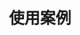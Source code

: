 ---
title: 使用案例
description: 有许多公司，个人和开源组织使用此程序。下面列出了其中一些。
template: team

members:
  - name: DataCap 开发者
    type: Creator
    description: DataCap 是数据转换、集成和可视化的集成软件。支持多种数据源，文件类型，大数据相关数据库，关系型数据库，NoSQL 数据库等。通过软件可以实现管理多种数据源，对该源下的数据进行各种操作转换，制作数据图表，监控数据源等各种功能。
    url: https://datacap.devlive.org
    avatar: https://datacap.devlive.org/assets/logo.png
  - name: Devlive 社区
    type: Creator
    description: 专注于开源项目的社区，在这里您可以发现最新、最伟大的开源项目并参与其中，共同促进开源生态的繁荣与发展。
    url: https://comm0unity.devlive.org
    avatar: https://community.devlive.org/assets/logo-yyckheev.png
  - name: qianmoQ
    type: Individual
    description: 热爱开源项目的源代码贡献者。
    url: https://github.com/qianmoq
    avatar: https://avatars.githubusercontent.com/u/20521442?v=4
  - name: Stacey1018
    type: Individual
    description: 我可以在雨中度过。我可以自己再次站起来。
    url: https://github.com/Stacey1018
    avatar: https://avatars.githubusercontent.com/u/20924820?v=4
  - name: 映客直播
    type: Enterprise
    description: 映客直播，移动端直播平台。
    url: https://inke.cn/
    avatar: https://img.ikstatic.cn/MTYwNDg4NzIzMzcxOSM2OTgjcG5n.png
  - name: 北京万向新元科技有限公司
    type: Enterprise
    description: BI系统需要接入数据源，常见数据源有文件数据源（csv，json，excel），数据库数据源（mysql，oracle，sqlserver，mongodb。。。），api数据源（rest接口读取数据），流式数据源（websockt连接进行数据读取），物联网（modbus）在接入数据库数据源时阅读datacap项目源码得到了启发，并且对于JDK SPI机制产生了浓厚的兴趣，受益匪浅，后续想多多参与该项目的建设，贡献自己的绵薄之力。
    url: http://www.newu.com.cn/
    avatar: http://www.newu.com.cn/Upload/Logo/Logo2021.png
---
